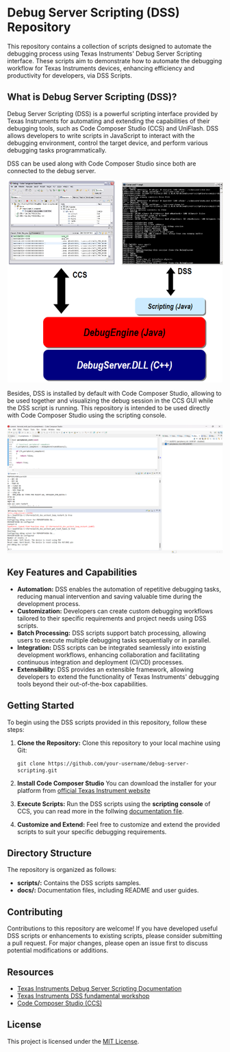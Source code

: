 # Debug Server Scripting (DSS) Repository

This repository contains a collection of scripts designed to automate the debugging process using Texas Instruments' Debug Server Scripting interface. These scripts aim to demonstrate how to automate the debugging workflow for Texas Instruments devices, enhancing efficiency and productivity for developers, via DSS Scripts.

## What is Debug Server Scripting (DSS)?

Debug Server Scripting (DSS) is a powerful scripting interface provided by Texas Instruments for automating and extending the capabilities of their debugging tools, such as Code Composer Studio (CCS) and UniFlash. DSS allows developers to write scripts in JavaScript to interact with the debugging environment, control the target device, and perform various debugging tasks programmatically.

DSS can be used along with Code Composer Studio since both are connected to the debug server. 

![images](images/CSS_DSS_debug_server.png)

Besides, DSS is installed by default with Code Composer Studio, allowing to be used together and visualizing the debug session in the CCS GUI while the DSS script is running. This repository is intended to be used directly with Code Composer Studio using the scripting console.

![image](images/CSS_scripting_console.png)


## Key Features and Capabilities

- **Automation:** DSS enables the automation of repetitive debugging tasks, reducing manual intervention and saving valuable time during the development process.
- **Customization:** Developers can create custom debugging workflows tailored to their specific requirements and project needs using DSS scripts.
- **Batch Processing:** DSS scripts support batch processing, allowing users to execute multiple debugging tasks sequentially or in parallel.
- **Integration:** DSS scripts can be integrated seamlessly into existing development workflows, enhancing collaboration and facilitating continuous integration and deployment (CI/CD) processes.
- **Extensibility:** DSS provides an extensible framework, allowing developers to extend the functionality of Texas Instruments' debugging tools beyond their out-of-the-box capabilities.

## Getting Started

To begin using the DSS scripts provided in this repository, follow these steps:

1. **Clone the Repository:**
   Clone this repository to your local machine using Git:
   ```
   git clone https://github.com/your-username/debug-server-scripting.git
   ```

2. **Install Code Composer Studio**
   You can download the installer for your platform from [official Texas Instrument website](https://www.ti.com/tool/CCSTUDIO)

3. **Execute Scripts:**
   Run the DSS scripts using the **scripting console** of CCS, you can read more in the follwing [documentation file](docs/Using%20DSS%20in%20Code%20Composer%20Studio.md).

4. **Customize and Extend:**
   Feel free to customize and extend the provided scripts to suit your specific debugging requirements.

## Directory Structure

The repository is organized as follows:

- **scripts/:** Contains the DSS scripts samples.
- **docs/:** Documentation files, including README and user guides.

## Contributing

Contributions to this repository are welcome! If you have developed useful DSS scripts or enhancements to existing scripts, please consider submitting a pull request. For major changes, please open an issue first to discuss potential modifications or additions.

## Resources

- [Texas Instruments Debug Server Scripting Documentation](https://software-dl.ti.com/ccs/esd/documents/users_guide/sdto_dss_handbook.html#)
- [Texas Instruments DSS fundamental workshop](https://software-dl.ti.com/ccs/esd/training/workshop/ccsv9/dss_fundamentals_workshop.html)
- [Code Composer Studio (CCS)](https://www.ti.com/tool/CCSTUDIO)

## License

This project is licensed under the [MIT License](LICENSE).